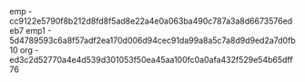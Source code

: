 emp - cc9122e5790f8b212d8fd8f5ad8e22a4e0a063ba490c787a3a8d6673576edeb7
emp1 - 5d4789593c6a8f57adf2ea170d006d94cec91da99a8a5c7a8d9d9ed2a7d0fb10
org - ed3c2d52770a4e4d539d301053f50ea45aa100fc0a0afa432f529e54b65dff76